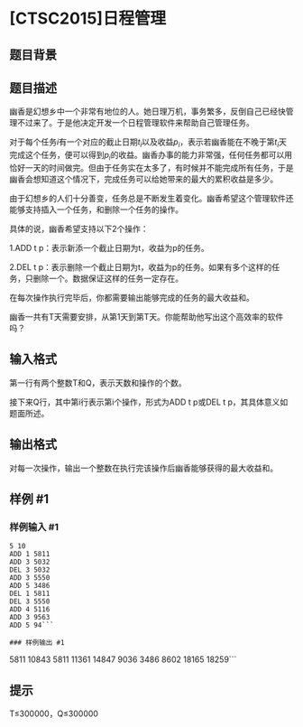 # [CTSC2015]日程管理

## 题目背景



## 题目描述

幽香是幻想乡中一个非常有地位的人。她日理万机，事务繁多，反倒自己已经快管理不过来了。于是他决定开发一个日程管理软件来帮助自己管理任务。 

对于每个任务$i$有一个对应的截止日期$t_i$以及收益$p_i$，表示若幽香能在不晚于第$t_i$天完成这个任务，便可以得到$p_i$的收益。幽香办事的能力非常强，任何任务都可以用恰好一天的时间做完。但由于任务实在太多了，有时候并不能完成所有任务，于是幽香会想知道这个情况下，完成任务可以给她带来的最大的累积收益是多少。
 
由于幻想乡的人们十分善变，任务总是不断发生着变化。幽香希望这个管理软件还能够支持插入一个任务，和删除一个任务的操作。 

具体的说，幽香希望支持以下2个操作： 

1.ADD t p：表示新添一个截止日期为t，收益为p的任务。 

2.DEL t p：表示删除一个截止日期为t，收益为p的任务。如果有多个这样的任务，只删除一个。数据保证这样的任务一定存在。 

在每次操作执行完毕后，你都需要输出能够完成的任务的最大收益和。 

幽香一共有T天需要安排，从第1天到第T天。你能帮助他写出这个高效率的软件吗？ 

## 输入格式

第一行有两个整数T和Q，表示天数和操作的个数。 

接下来Q行，其中第i行表示第i个操作，形式为ADD t p或DEL t p，其具体意义如题面所述。 

## 输出格式

对每一次操作，输出一个整数在执行完该操作后幽香能够获得的最大收益和。 

## 样例 #1

### 样例输入 #1
```
5 10
ADD 1 5811
ADD 3 5032
DEL 3 5032
ADD 3 5550
ADD 5 3486
DEL 1 5811
DEL 3 5550
ADD 4 5116
ADD 3 9563
ADD 5 94```

### 样例输出 #1

```
5811
10843
5811
11361
14847
9036
3486
8602
18165
18259```

## 提示

T≤300000，Q≤300000
